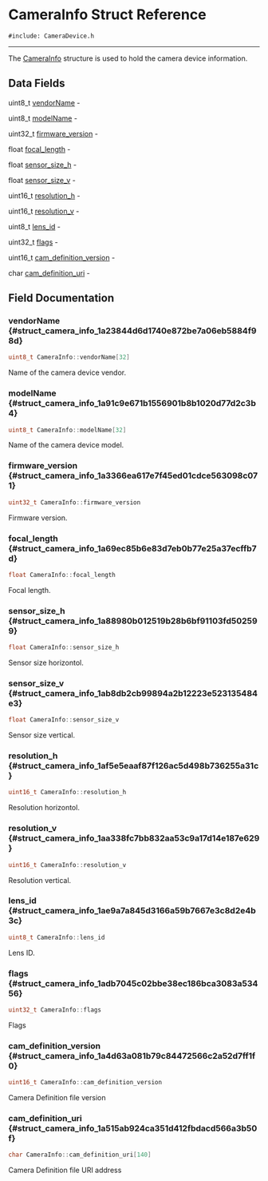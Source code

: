 # CameraInfo Struct Reference
`#include: CameraDevice.h`

----


The [CameraInfo](struct_camera_info.md) structure is used to hold the camera device information. 


## Data Fields


uint8_t [vendorName](#struct_camera_info_1a23844d6d1740e872be7a06eb5884f98d)  -

uint8_t [modelName](#struct_camera_info_1a91c9e671b1556901b8b1020d77d2c3b4)  -

uint32_t [firmware_version](#struct_camera_info_1a3366ea617e7f45ed01cdce563098c071)  -

float [focal_length](#struct_camera_info_1a69ec85b6e83d7eb0b77e25a37ecffb7d)  -

float [sensor_size_h](#struct_camera_info_1a88980b012519b28b6bf91103fd502599)  -

float [sensor_size_v](#struct_camera_info_1ab8db2cb99894a2b12223e523135484e3)  -

uint16_t [resolution_h](#struct_camera_info_1af5e5eaaf87f126ac5d498b736255a31c)  -

uint16_t [resolution_v](#struct_camera_info_1aa338fc7bb832aa53c9a17d14e187e629)  -

uint8_t [lens_id](#struct_camera_info_1ae9a7a845d3166a59b7667e3c8d2e4b3c)  -

uint32_t [flags](#struct_camera_info_1adb7045c02bbe38ec186bca3083a53456)  -

uint16_t [cam_definition_version](#struct_camera_info_1a4d63a081b79c84472566c2a52d7ff1f0)  -

char [cam_definition_uri](#struct_camera_info_1a515ab924ca351d412fbdacd566a3b50f)  -


## Field Documentation


### vendorName {#struct_camera_info_1a23844d6d1740e872be7a06eb5884f98d}

```cpp
uint8_t CameraInfo::vendorName[32]
```


Name of the camera device vendor.

### modelName {#struct_camera_info_1a91c9e671b1556901b8b1020d77d2c3b4}

```cpp
uint8_t CameraInfo::modelName[32]
```


Name of the camera device model.

### firmware_version {#struct_camera_info_1a3366ea617e7f45ed01cdce563098c071}

```cpp
uint32_t CameraInfo::firmware_version
```


Firmware version.

### focal_length {#struct_camera_info_1a69ec85b6e83d7eb0b77e25a37ecffb7d}

```cpp
float CameraInfo::focal_length
```


Focal length.

### sensor_size_h {#struct_camera_info_1a88980b012519b28b6bf91103fd502599}

```cpp
float CameraInfo::sensor_size_h
```


Sensor size horizontol.

### sensor_size_v {#struct_camera_info_1ab8db2cb99894a2b12223e523135484e3}

```cpp
float CameraInfo::sensor_size_v
```


Sensor size vertical.

### resolution_h {#struct_camera_info_1af5e5eaaf87f126ac5d498b736255a31c}

```cpp
uint16_t CameraInfo::resolution_h
```


Resolution horizontol.

### resolution_v {#struct_camera_info_1aa338fc7bb832aa53c9a17d14e187e629}

```cpp
uint16_t CameraInfo::resolution_v
```


Resolution vertical.

### lens_id {#struct_camera_info_1ae9a7a845d3166a59b7667e3c8d2e4b3c}

```cpp
uint8_t CameraInfo::lens_id
```


Lens ID.

### flags {#struct_camera_info_1adb7045c02bbe38ec186bca3083a53456}

```cpp
uint32_t CameraInfo::flags
```


Flags

### cam_definition_version {#struct_camera_info_1a4d63a081b79c84472566c2a52d7ff1f0}

```cpp
uint16_t CameraInfo::cam_definition_version
```


Camera Definition file version

### cam_definition_uri {#struct_camera_info_1a515ab924ca351d412fbdacd566a3b50f}

```cpp
char CameraInfo::cam_definition_uri[140]
```


Camera Definition file URI address